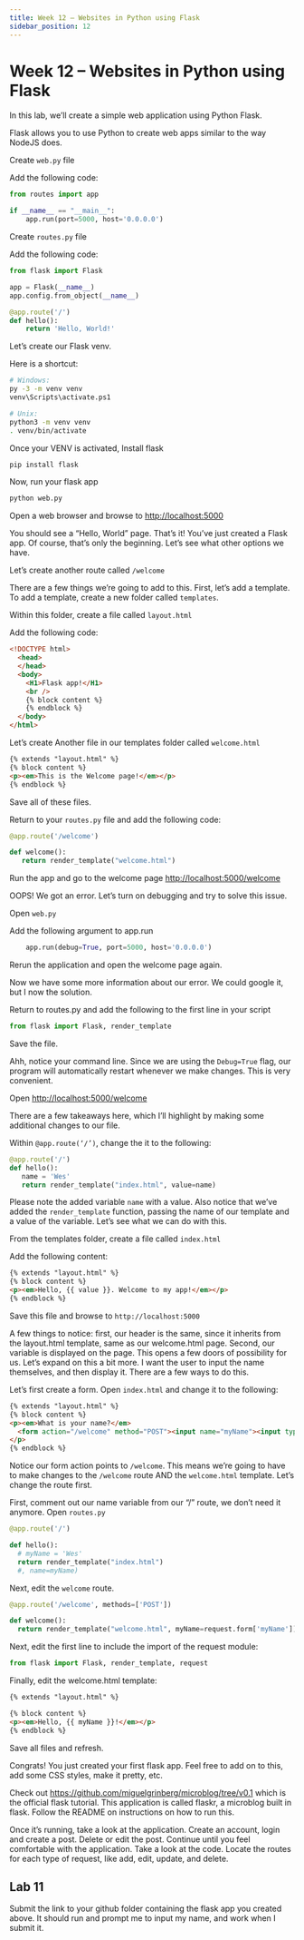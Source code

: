 ```yaml
---
title: Week 12 – Websites in Python using Flask
sidebar_position: 12
---
```


# Week 12 – Websites in Python using Flask

In this lab, we’ll create a simple web application using Python Flask.

Flask allows you to use Python to create web apps similar to the way NodeJS does.

Create `web.py` file

Add the following code:

```python
from routes import app

if __name__ == "__main__":
    app.run(port=5000, host='0.0.0.0')
```

Create `routes.py` file

Add the following code:

```python
from flask import Flask

app = Flask(__name__)
app.config.from_object(__name__)

@app.route('/')
def hello():
    return 'Hello, World!'
```

Let’s create our Flask venv.

Here is a shortcut:

```bash
# Windows:
py -3 -m venv venv
venv\Scripts\activate.ps1

# Unix:
python3 -m venv venv
. venv/bin/activate
```

Once your VENV is activated, Install flask

```bash
pip install flask
```

Now, run your flask app

```bash
python web.py
```

Open a web browser and browse to <http://localhost:5000>

You should see a “Hello, World” page. That’s it! You’ve just created a Flask app. Of course, that’s only the beginning. Let’s see what other options we have.

Let’s create another route called `/welcome`

There are a few things we’re going to add to this. First, let’s add a template. To add a template, create a new folder called `templates`.

Within this folder, create a file called `layout.html`

Add the following code:

```html
<!DOCTYPE html>
  <head>
  </head>
  <body>
    <H1>Flask app!</H1>
    <br />
    {% block content %}
    {% endblock %}
  </body>
</html>
```

Let’s create Another file in our templates folder called `welcome.html`

```html
{% extends "layout.html" %}
{% block content %}
<p><em>This is the Welcome page!</em></p>
{% endblock %}
```

Save all of these files.

Return to your `routes.py` file and add the following code:

```python
@app.route('/welcome')

def welcome():
   return render_template("welcome.html")
```

Run the app and go to the welcome page <http://localhost:5000/welcome>

OOPS! We got an error. Let’s turn on debugging and try to solve this issue.

Open `web.py`

Add the following argument to app.run

```python
    app.run(debug=True, port=5000, host='0.0.0.0')
```

Rerun the application and open the welcome page again.

Now we have some more information about our error. We could google it, but I now the solution.

Return to routes.py and add the following to the first line in your script

```python
from flask import Flask, render_template
```

Save the file.

Ahh, notice your command line. Since we are using the `Debug=True` flag, our program will automatically restart whenever we make changes. This is very convenient.

Open <http://localhost:5000/welcome>

There are a few takeaways here, which I’ll highlight by making some additional changes to our file.

Within `@app.route(‘/’)`, change the it to the following:

```python
@app.route('/')
def hello():
   name = 'Wes'
   return render_template("index.html", value=name)
```

Please note the added variable `name` with a value. Also notice that we’ve added the `render_template` function, passing the name of our template and a value of the variable. Let’s see what we can do with this.

From the templates folder, create a file called `index.html`

Add the following content:

```html
{% extends "layout.html" %}
{% block content %}
<p><em>Hello, {{ value }}. Welcome to my app!</em></p>
{% endblock %}
```

Save this file and browse to `http://localhost:5000`

A few things to notice: first, our header is the same, since it inherits from the layout.html template, same as our welcome.html page. Second, our variable is displayed on the page. This opens a few doors of possibility for us. Let’s expand on this a bit more. I want the user to input the name themselves, and then display it. There are a few ways to do this.

Let’s first create a form. Open `index.html` and change it to the following:

```html
{% extends "layout.html" %}
{% block content %}
<p><em>What is your name?</em>
  <form action="/welcome" method="POST"><input name="myName"><input type="submit" value="Submit"></form>
</p>
{% endblock %}
```

Notice our form action points to `/welcome`. This means we’re going to have to make changes to the `/welcome` route AND the `welcome.html` template. Let’s change the route first.

First, comment out our name variable from our “/” route, we don’t need it anymore.
Open `routes.py`

```python
@app.route('/')

def hello():
  # myName = 'Wes'
  return render_template("index.html")
  #, name=myName)
```

Next, edit the `welcome` route.

```python
@app.route('/welcome', methods=['POST'])

def welcome():
  return render_template("welcome.html", myName=request.form['myName'])
```

Next, edit the first line to include the import of the request module:

```python
from flask import Flask, render_template, request
```

Finally, edit the welcome.html template:

```html
{% extends "layout.html" %}

{% block content %}
<p><em>Hello, {{ myName }}!</em></p>
{% endblock %}
```

Save all files and refresh.

Congrats! You just created your first flask app. Feel free to add on to this, add some CSS styles, make it pretty, etc.

Check out <https://github.com/miguelgrinberg/microblog/tree/v0.1> which is the official flask tutorial. This application is called flaskr, a microblog built in flask.
Follow the README on instructions on how to run this.

Once it’s running, take a look at the application. Create an account, login and create a post. Delete or edit the post. Continue until you feel comfortable with the application. Take a look at the code. Locate the routes for each type of request, like add, edit, update, and delete.

## Lab 11

Submit the link to your github folder containing the flask app you created above. It should run and prompt me to input my name, and work when I submit it.
